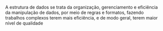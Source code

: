A estrutura de dados se trata da organização, gerenciamento e eficiência da manipulação de dados, por meio de regras e formatos, fazendo trabalhos complexos terem mais eficiência, e de modo geral, terem maior nível de qualidade
